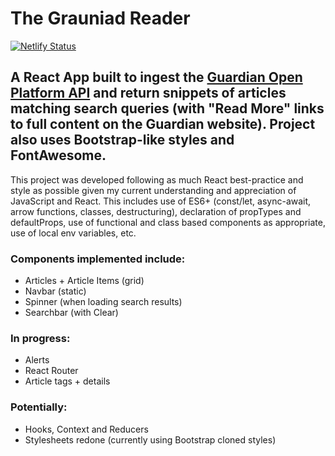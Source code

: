 # The Grauniad Reader

[![Netlify Status](https://api.netlify.com/api/v1/badges/d0bc99da-7297-4cc0-b548-ac7479f6c5f9/deploy-status)](https://app.netlify.com/sites/kind-wilson-1fb857/deploys)

## A React App built to ingest the [Guardian Open Platform API](https://open-platform.theguardian.com/) and return snippets of articles matching search queries (with "Read More" links to full content on the Guardian website). Project also uses Bootstrap-like styles and FontAwesome.

This project was developed following as much React best-practice and style as possible given my current understanding and appreciation of JavaScript and React. This includes use of ES6+ (const/let, async-await, arrow functions, classes, destructuring), declaration of propTypes and defaultProps, use of functional and class based components as appropriate, use of local env variables, etc.

### Components implemented include:

- Articles + Article Items (grid)
- Navbar (static)
- Spinner (when loading search results)
- Searchbar (with Clear)

### In progress:

- Alerts
- React Router
- Article tags + details

### Potentially:

- Hooks, Context and Reducers
- Stylesheets redone (currently using Bootstrap cloned styles)
